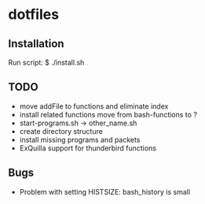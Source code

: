 # dotfiles


## Installation
Run script:
$ ./install.sh

## TODO
- move addFile to functions and eliminate index
- install related functions move from bash-functions to ?
- start-programs.sh -> other_name.sh
- create directory structure
- install missing programs and packets
- ExQuilla support for thunderbird functions

## Bugs
- Problem with setting HISTSIZE: bash_history is small
